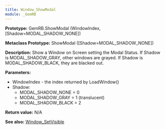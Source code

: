 ```yaml
---
title: Window_ShowModal
module: _GemRB
---
```


**Prototype:** GemRB.ShowModal (WindowIndex, [Shadow=MODAL_SHADOW_NONE])

**Metaclass Prototype:** ShowModal ([Shadow=MODAL_SHADOW_NONE])

**Description:** Show a Window on Screen setting the Modal Status. If 
Shadow is MODAL_SHADOW_GRAY, other windows are grayed. If Shadow is 
MODAL_SHADOW_BLACK, they are blacked out.

**Parameters:**
  * WindowIndex - the index returned by LoadWindow()
  * Shadow:
    * MODAL_SHADOW_NONE = 0
    * MODAL_SHADOW_GRAY = 1 (translucent)
    * MODAL_SHADOW_BLACK = 2

**Return value:** N/A

**See also:** [Window_SetVisible](Window_SetVisible.md)
